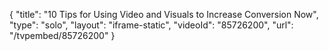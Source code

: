 {
    "title": "10 Tips for Using Video and Visuals to Increase Conversion Now",
    "type": "solo",
    "layout": "iframe-static",
    "videoId": "85726200",
    "url": "\/tvpembed\/85726200"
}